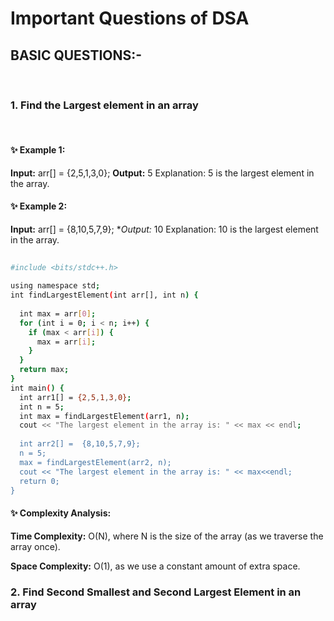 # Important Questions of DSA
## BASIC QUESTIONS:-
<br>

### 1. Find the Largest element in an array
<br>

#### ✨ Example 1:

**Input:**
 arr[] = {2,5,1,3,0};
**Output:**
 5
Explanation:
 5 is the largest element in the array. 

#### ✨ Example 2:
**Input:**
 arr[] = {8,10,5,7,9};
**Output:*
 10
Explanation:
 10 is the largest element in the array.

```bash
    
#include <bits/stdc++.h>
 
using namespace std;
int findLargestElement(int arr[], int n) {
 
  int max = arr[0];
  for (int i = 0; i < n; i++) {
    if (max < arr[i]) {
      max = arr[i];
    }
  }
  return max;
}
int main() {
  int arr1[] = {2,5,1,3,0};
  int n = 5;
  int max = findLargestElement(arr1, n);
  cout << "The largest element in the array is: " << max << endl;
 
  int arr2[] =  {8,10,5,7,9};
  n = 5;
  max = findLargestElement(arr2, n);
  cout << "The largest element in the array is: " << max<<endl;
  return 0;
}

```
#### ✨ Complexity Analysis:

**Time Complexity:** O(N), where N is the size of the array (as we traverse the array once).

**Space Complexity:** O(1), as we use a constant amount of extra space.


### 2. Find Second Smallest and Second Largest Element in an array



